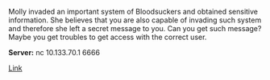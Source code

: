 Molly invaded an important system of Bloodsuckers and obtained sensitive information. She believes that you are also capable of invading such system and therefore she left a secret message to you. Can you get such message? Maybe you get troubles to get access with the correct user.

**Server:** nc 10.133.70.1 6666 



[Link](https://static.pwn2win.party/wronguser_1e8787242eb826005729b0ba17a925b0782be65190f18a1b8dc4e57756c4e3c4.tar.gz)
